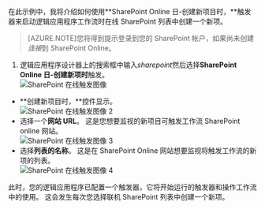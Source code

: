在此示例中，我将介绍如何使用**SharePoint Online 日-创建新项目时，**触发器来启动逻辑应用程序工作流时在线 SharePoint 列表中创建一个新项。

>[AZURE.NOTE]您将得到提示登录到您的 SharePoint 帐户，如果尚未创建*连接*到 SharePoint Online。  

1. 逻辑应用程序设计器上的搜索框中输入*sharepoint*然后选择**SharePoint Online 日-创建新项时**触发。  
![SharePoint 在线触发图像](./media/connectors-create-api-sharepointonline/trigger-1.png)  
- **创建新项目时，**控件显示。  
![SharePoint 在线触发图像 2](./media/connectors-create-api-sharepointonline/trigger-2.png)   
- 选择一个**网站 URL**。 这是您想要监视的新项目可触发工作流 SharePoint online 网站。  
![SharePoint 在线触发图像 3](./media/connectors-create-api-sharepointonline/trigger-3.png)   
- 选择**列表的名称**。 这是在 SharePoint Online 网站想要监视将触发工作流的新项的列表。  
![SharePoint 在线触发图像 4](./media/connectors-create-api-sharepointonline/trigger-4.png)   

此时，您的逻辑应用程序已配置一个触发器，它将开始运行的触发器和操作工作流中的使用。 这会发生每次您选择联机 SharePoint 列表中创建一个新项。  